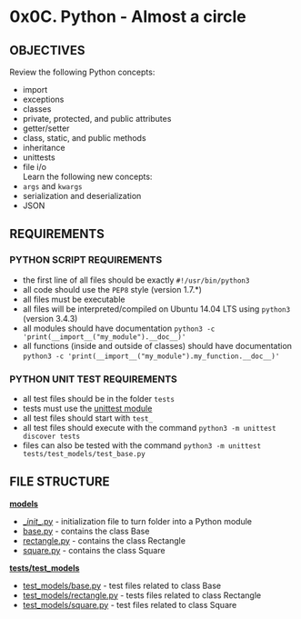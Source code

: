 # 0x0C. Python - Almost a circle

## OBJECTIVES   
Review the following Python concepts:   
   * import   
   * exceptions   
   * classes   
   * private, protected, and public attributes   
   * getter/setter   
   * class, static, and public methods   
   * inheritance   
   * unittests   
   * file i/o   
Learn the following new concepts:   
   * `args` and `kwargs`   
   * serialization and deserialization   
   * JSON   

## REQUIREMENTS   

### PYTHON SCRIPT REQUIREMENTS  
   * the first line of all files should be exactly `#!/usr/bin/python3`   
   * all code should use the `PEP8` style (version 1.7.*)   
   * all files must be executable   
   * all files will be interpreted/compiled on Ubuntu 14.04 LTS using `python3` (version 3.4.3)   
   * all modules should have documentation `python3 -c 'print(__import__("my_module").__doc__)'`   
   * all functions (inside and outside of classes) should have documentation `python3 -c 'print(__import__("my_module").my_function.__doc__)'`   

### PYTHON UNIT TEST REQUIREMENTS
   * all test files should be in the folder `tests`   
   * tests must use the [unittest module](https://intranet.hbtn.io/rltoken/T7uxwxtGdbRRW9pkD4eO0g)   
   * all test files should start with `test_`   
   * all test files should execute with the command `python3 -m unittest discover tests`   
   * files can also be tested with the command `python3 -m unittest tests/test_models/test_base.py`   

## FILE STRUCTURE   

**[models](models)**   
   * [\__init__.py](models/__init__.py) - initialization file to turn folder into a Python module   
   * [base.py](models/base.py) - contains the class Base   
   * [rectangle.py](models/rectangle.py) - contains the class Rectangle   
   * [square.py](models/square.py) - contains the class Square   

**[tests/test_models](tests/test_models)**   
   * [test_models/base.py](tests/test_models/base.py) - test files related to class Base   
   * [test_models/rectangle.py](tests/test_models/rectangle.py) - tests files related to class Rectangle   
   * [test_models/square.py](tests/test_models/square.py) - test files related to class Square   